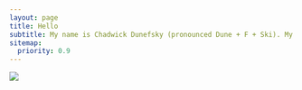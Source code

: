 ```yaml
---
layout: page
title: Hello
subtitle: My name is Chadwick Dunefsky (pronounced Dune + F + Ski). My pronouns are he/him/his. Welcome to my portfolio. I received my Master of Library and Information Science (MLIS) degree at the University of North Carolina at Greensboro, concentrating in archives and public libraries. This website is a living document of various projects throughout my library career.
sitemap:
  priority: 0.9
---
```


<img src="{{ '/assets/img/me.jpg' | prepend: site.baseurl }}" id="about-img">
